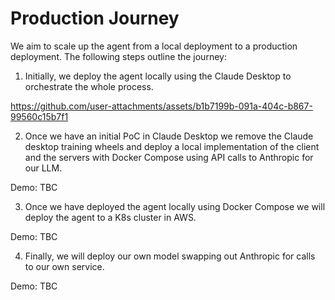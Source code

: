 # Production Journey

We aim to scale up the agent from a local deployment to a production deployment. The following steps outline the journey:

1. Initially, we deploy the agent locally using the Claude Desktop to orchestrate the whole process.

https://github.com/user-attachments/assets/b1b7199b-091a-404c-b867-99560c15b7f1

2. Once we have an initial PoC in Claude Desktop we remove the Claude desktop training wheels and deploy a local implementation of the client and the servers with Docker Compose using API calls to Anthropic for our LLM.

Demo: TBC

3. Once we have deployed the agent locally using Docker Compose we will deploy the agent to a K8s cluster in AWS.

Demo: TBC

4. Finally, we will deploy our own model swapping out Anthropic for calls to our own service.

Demo: TBC
